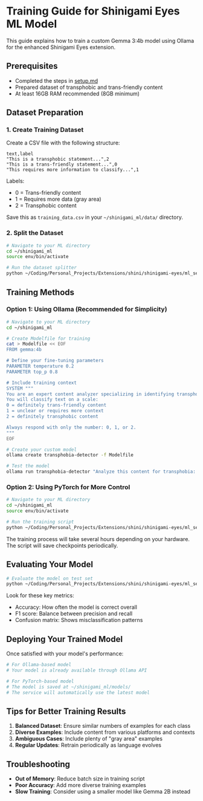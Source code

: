 # Training Guide for Shinigami Eyes ML Model

This guide explains how to train a custom Gemma 3:4b model using Ollama for the enhanced Shinigami Eyes extension.

## Prerequisites

- Completed the steps in [setup.md](setup.md)
- Prepared dataset of transphobic and trans-friendly content
- At least 16GB RAM recommended (8GB minimum)

## Dataset Preparation

### 1. Create Training Dataset

Create a CSV file with the following structure:

```csv
text,label
"This is a transphobic statement...",2
"This is a trans-friendly statement...",0
"This requires more information to classify...",1
```

Labels:
- 0 = Trans-friendly content
- 1 = Requires more data (gray area)
- 2 = Transphobic content

Save this as `training_data.csv` in your `~/shinigami_ml/data/` directory.

### 2. Split the Dataset

```bash
# Navigate to your ML directory
cd ~/shinigami_ml
source env/bin/activate

# Run the dataset splitter
python ~/Coding/Personal_Projects/Extensions/shini/shinigami-eyes/ml_service/scripts/split_dataset.py
```

## Training Methods

### Option 1: Using Ollama (Recommended for Simplicity)

```bash
# Navigate to your ML directory
cd ~/shinigami_ml

# Create Modelfile for training
cat > Modelfile << EOF
FROM gemma:4b

# Define your fine-tuning parameters
PARAMETER temperature 0.2
PARAMETER top_p 0.8

# Include training context
SYSTEM """
You are an expert content analyzer specializing in identifying transphobic and trans-friendly content.
You will classify text on a scale:
0 = definitely trans-friendly content
1 = unclear or requires more context
2 = definitely transphobic content

Always respond with only the number: 0, 1, or 2.
"""
EOF

# Create your custom model
ollama create transphobia-detector -f Modelfile

# Test the model
ollama run transphobia-detector "Analyze this content for transphobia: [paste example here]"
```

### Option 2: Using PyTorch for More Control

```bash
# Navigate to your ML directory
cd ~/shinigami_ml
source env/bin/activate

# Run the training script
python ~/Coding/Personal_Projects/Extensions/shini/shinigami-eyes/ml_service/scripts/train_model.py
```

The training process will take several hours depending on your hardware. The script will save checkpoints periodically.

## Evaluating Your Model

```bash
# Evaluate the model on test set
python ~/Coding/Personal_Projects/Extensions/shini/shinigami-eyes/ml_service/scripts/evaluate_model.py
```

Look for these key metrics:
- Accuracy: How often the model is correct overall
- F1 score: Balance between precision and recall
- Confusion matrix: Shows misclassification patterns

## Deploying Your Trained Model

Once satisfied with your model's performance:

```bash
# For Ollama-based model
# Your model is already available through Ollama API

# For PyTorch-based model
# The model is saved at ~/shinigami_ml/models/
# The service will automatically use the latest model
```

## Tips for Better Training Results

1. **Balanced Dataset**: Ensure similar numbers of examples for each class
2. **Diverse Examples**: Include content from various platforms and contexts
3. **Ambiguous Cases**: Include plenty of "gray area" examples
4. **Regular Updates**: Retrain periodically as language evolves

## Troubleshooting

- **Out of Memory**: Reduce batch size in training script
- **Poor Accuracy**: Add more diverse training examples
- **Slow Training**: Consider using a smaller model like Gemma 2B instead
